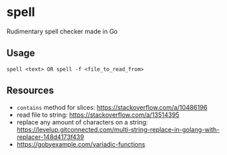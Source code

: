 # spell
Rudimentary spell checker made in Go

## Usage
```
spell <text> OR spell -f <file_to_read_from>
```

## Resources
- `contains` method for slices: https://stackoverflow.com/a/10486196
- read file to string: https://stackoverflow.com/a/13514395
- replace any amount of characters on a string: https://levelup.gitconnected.com/multi-string-replace-in-golang-with-replacer-148d4173f439
- https://gobyexample.com/variadic-functions
